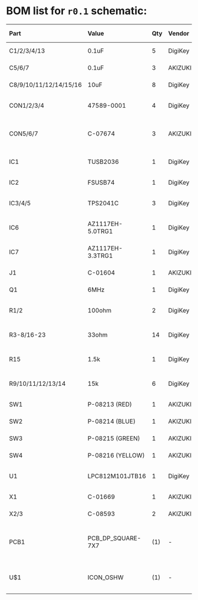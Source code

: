 # BOM list for `r0.1` schematic:
| Part                   | Value             | Qty | Vendor  | Description                                    | Link / DigiKey number   |
|:-----------------------|:------------------|:----|:--------|:-----------------------------------------------|:------------------------|
| C1/2/3/4/13            | 0.1uF             | 5   | DigiKey | 1005metric MLCC                                | 490-3261-1-ND           |
| C5/6/7                 | 0.1uF             | 3   | AKIZUKI | 1608metric MLCC                                | 490-1524-1-ND           |
| C8/9/10/11/12/14/15/16 | 10uF              | 8   | DigiKey | 1608metric MLCC                                | [P-07768][r01_P-07768]  |
| CON1/2/3/4             | 47589-0001        | 4   | DigiKey | MOLEX USB microB Connector                     | WM17143CT-ND            |
| CON5/6/7               | C-07674           | 3   | AKIZUKI | THROUGH-HOLE USB A connector                   | [C-07674][r01_C-07674]  |
| IC1                    | TUSB2036          | 1   | DigiKey | 2 or 3-port USB2.0 HUB IC                      | 296-27129-1-ND          |
| IC2                    | FSUSB74           | 1   | DigiKey | USB 1 to 4 Multiplexer                         | FSUSB74MPX-ND           |
| IC3/4/5                | TPS2041C          | 3   | DigiKey | USB current switch                             | 296-35520-1-ND          |
| IC6                    | AZ1117EH-5.0TRG1  | 1   | DigiKey | LDO for ICs 5.0V                               | AZ1117EH-5.0TRG1DICT-ND |
| IC7                    | AZ1117EH-3.3TRG1  | 1   | DigiKey | LDO for ICs 3.3V                               | AZ1117EH-3.3TRG1DICT-ND |
| J1                     | C-01604           | 1   | AKIZUKI | 2.1/5.5mm DC jack                              | [C-01604][r01_C-01604]  |
| Q1                     | 6MHz              | 1   | DigiKey | Oscillator                                     | CTX974CT-ND             |
| R1/2                   | 100ohm            | 2   | DigiKey | 1005metric SMD resistor                        | P100JCT-ND              |
| R3-8/16-23             | 33ohm             | 14  | DigiKey | 1005metric SMD resistor                        | P33DDCT-ND              |
| R15                    | 1.5k              | 1   | DigiKey | 1005metric SMD resistor                        | P1.5KDCCT-ND            |
| R9/10/11/12/13/14      | 15k               | 6   | DigiKey | 1005metric SMD resistor                        | P15KDECT-ND             |
| SW1                    | P-08213 (RED)     | 1   | AKIZUKI | 2p tact switch                                 | [P-08213][r01_C-08213]  |
| SW2                    | P-08214 (BLUE)    | 1   | AKIZUKI | 2p tact switch                                 | [P-08214][r01_C-08214]  |
| SW3                    | P-08215 (GREEN)   | 1   | AKIZUKI | 2p tact switch                                 | [P-08215][r01_C-08215]  |
| SW4                    | P-08216 (YELLOW)  | 1   | AKIZUKI | 2p tact switch                                 | [P-08216][r01_C-08216]  |
| U1                     | LPC812M101JTB16   | 1   | DigiKey | LPC812 XSON16 package                          | 568-11574-1-ND          |
| X1                     | C-01669           | 1   | AKIZUKI | 2.54 x 6p Pin-header                           | [C-01669][r01_C-01669]  |
| X2/3                   | C-08593           | 2   | AKIZUKI | 2.54 x 2p Pin-header                           | [C-08593][r01_C-08593]  |
| PCB1                   | PCB_DP_SQUARE-7X7 | (1) | -       | Dangerous Prototypes Standard Square PCB sizes | -                       |
| U$1                    | ICON_OSHW         | (1) | -       | Open Source HardWare icon                      | -                       |

[r01_P-07768]: http://akizukidenshi.com/catalog/g/gP-07768/
[r01_C-07674]: http://akizukidenshi.com/catalog/g/gC-07674/
[r01_C-01604]: http://akizukidenshi.com/catalog/g/gC-01604/
[r01_C-08213]: http://akizukidenshi.com/catalog/g/gP-08213/
[r01_C-08214]: http://akizukidenshi.com/catalog/g/gP-08214/
[r01_C-08215]: http://akizukidenshi.com/catalog/g/gP-08215/
[r01_C-08216]: http://akizukidenshi.com/catalog/g/gP-08216/
[r01_C-01669]: http://akizukidenshi.com/catalog/g/gC-01669/
[r01_C-08593]: http://akizukidenshi.com/catalog/g/gC-08593/
